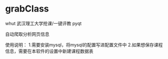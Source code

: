 # grabClass
whut
武汉理工大学抢课/一键评教 pyqt

自动爬取分析网页信息

使用说明：
1.需要安装mysql，将mysql的配置写进配置文件中
2.如果想保存课程信息，需要在本软件的设置中新建课程数据表

